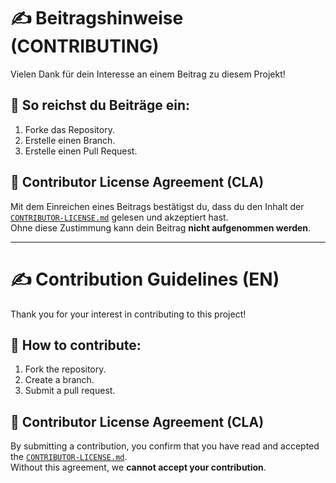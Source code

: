 # ✍️ Beitragshinweise (CONTRIBUTING)

Vielen Dank für dein Interesse an einem Beitrag zu diesem Projekt!

## 🔧 So reichst du Beiträge ein:

1. Forke das Repository.
2. Erstelle einen Branch.
3. Erstelle einen Pull Request.

## 📜 Contributor License Agreement (CLA)

Mit dem Einreichen eines Beitrags bestätigst du, dass du den Inhalt der [`CONTRIBUTOR-LICENSE.md`](./CONTRIBUTOR-LICENSE.md) gelesen und akzeptiert hast.  
Ohne diese Zustimmung kann dein Beitrag **nicht aufgenommen werden**.

---

# ✍️ Contribution Guidelines (EN)

Thank you for your interest in contributing to this project!

## 🔧 How to contribute:

1. Fork the repository.
2. Create a branch.
3. Submit a pull request.

## 📜 Contributor License Agreement (CLA)

By submitting a contribution, you confirm that you have read and accepted the [`CONTRIBUTOR-LICENSE.md`](./CONTRIBUTOR-LICENSE.md).  
Without this agreement, we **cannot accept your contribution**.
